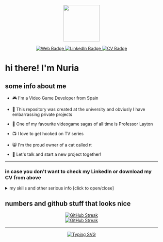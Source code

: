 [COMMENT]: <> (---HEADER GIF---)

<div id="cat_header" align="center">
  <img src="https://media.giphy.com/media/v1.Y2lkPTc5MGI3NjExcWhrdG44d2VjaWZxeXJxaGhtNjBsMmpxeWkzY3Z1dWxqaWUwdGM2cSZlcD12MV9pbnRlcm5hbF9naWZfYnlfaWQmY3Q9Zw/lP8ezu4iNVmZYOZn3j/giphy.gif" width="120"/>
</div>

<p> </p>

[COMMENT]: <> (---https://shields.io/badges---)

<div id="link_badges" align="center">
  <a href="https://nubango.github.io/">
    <img src="https://img.shields.io/badge/portfolio_web-red?style=for-the-badge&logo=GitHub&logoColor=white&labelColor=181717&color=181717" alt="Web Badge"/>
  </a>
  <a href="https://www.linkedin.com/in/nuria-bango/">
    <img src="https://img.shields.io/badge/LinkedIn-blue?style=for-the-badge&logo=linkedin&logoColor=white&labelColor=0A66C2&color=0A66C2" alt="LinkedIn Badge"/>
  </a>
  <a href="https://drive.google.com/file/d/1fOWTSHUc8POcqQM-aFxKG0VwjguPP8Zr/view">
    <img src="https://img.shields.io/badge/DOWNLOAD CV-blue?style=for-the-badge&logo=readdotcv&logoColor=white&labelColor=F71735&color=F71735" alt="CV Badge"/>
  </a>
</div>

<p> </p>

[COMMENT]: <> (---INTRO---)

# hi there! I'm Nuria

## some info about me

- 🎮 I'm a Video Game Developer from Spain

- 🤡 This repository was created at the university and obviusly I have embarrassing private projects

- 🎩 One of my favourite videogame sagas of all time is Professor Layton

- 📺 I love to get hooked on TV series

- 😸 I'm the proud owner of a cat called π

- 🍻 Let's talk and start a new project together!

<p> </p>

---

### in case you don't want to check my LinkedIn or download my CV from above

<details>
<summary>  my skills and other serious info [click to open/close]</summary>

## 📚 Studies

 - **Degree in Video Game Development** | Universidad Complutense de Madrid

 - **Course in Quality Control and Testing in Video Games** | Narratech Laboratories x UCM

## 👩‍💻 Hard Skills

- **Programming languages**:

    ![C++](https://img.shields.io/badge/c++-00599c.svg?style=for-the-badge&logo=c%2B%2B&logoColor=white)
    ![C#](https://img.shields.io/badge/c%23-800080.svg?style=for-the-badge&logo=csharp&logoColor=white)
    ![C](https://img.shields.io/badge/c-a8b9cc.svg?style=for-the-badge&logo=c&logoColor=white)
    ![Javascript](https://img.shields.io/badge/javascript-f7df1e.svg?style=for-the-badge&logo=javascript&logoColor=white)
    ![Java](https://img.shields.io/badge/java-%23ED8B00.svg?style=for-the-badge&logo=java&logoColor=white)
    ![Python](https://img.shields.io/badge/python-3670a0?style=for-the-badge&logo=python&logoColor=white)
    ![HTML](https://img.shields.io/badge/html5-e34f26.svg?style=for-the-badge&logo=html5&logoColor=white)
    ![CSS](https://img.shields.io/badge/css-1572b6.svg?style=for-the-badge&logo=css3&logoColor=white)

<br>   
    
- **Game Engines**:

    ![Unity](https://img.shields.io/badge/unity-0e1128.svg?style=for-the-badge&logo=unity&logoColor=white)
    ![Unreal](https://img.shields.io/badge/unreal%20engine-white.svg?style=for-the-badge&logo=unrealengine&logoColor=black)
    ![Javascript](https://img.shields.io/badge/phaser-f7df1e.svg?style=for-the-badge&logo=javascript&logoColor=white&color=1D9DC7)

<br>

- **Tools**:

    ![Visual Studio](https://img.shields.io/badge/Visual%20Studio-5C2D91.svg?style=for-the-badge&logo=visual-studio&logoColor=white)
    ![Android Studio](https://img.shields.io/badge/Android_studio-3DDC84?style=for-the-badge&logo=android&logoColor=white)
    ![Photoshop](https://img.shields.io/badge/photoshop-%2331A8FF.svg?style=for-the-badge&logo=adobe%20photoshop&logoColor=white)
    ![Blender](https://img.shields.io/badge/blender-%23F5792A.svg?style=for-the-badge&logo=blender&logoColor=white)
    

## 👥 Soft Skills

- **Collaborative**: effective teamwork, enhancing cooperation

- **Proactive**: motivated to learn and with constant curiosity

- **Creative**: bringing artistic vision and design skills

## 💬 Languages

- **Spanish** - Native

- **English** - CAE C1.2

</details>

## numbers and github stuff that looks nice

[COMMENT]: <> (---https://github-readme-streak-stats.herokuapp.com/demo/---)

<div id="languajes_top" align="center">
    <a href="https://git.io/streak-stats">
        <img src="https://github-readme-stats.vercel.app/api/top-langs/?username=nubango&hide_progress=true&hide_border=true&theme=ambient_gradient&hide=jupyter%20notebook" alt="GitHub Streak" />
    </a>
</div>

<div id="streak_stats" align="center">
    <a href="https://git.io/streak-stats">
        <img src="https://github-readme-streak-stats.herokuapp.com?user=nubango&theme=ocean-gradient&hide_border=true&date_format=j%20M%5B%20Y%5D" alt="GitHub Streak" />
    </a>
</div>

<p></p>

---

<p></p>

[COMMENT]: <> (---https://readme-typing-svg.demolab.com/demo/---)

<div id="badges" align="center">
    <a href="https://git.io/typing-svg">
        <img src="https://readme-typing-svg.demolab.com?font=Azaret+Mono&pause=1000&color=15615F&center=true&vCenter=true&random=false&width=435&lines=thanks+for+checking+my+profile+%3A);stay+hydrated!" alt="Typing SVG" />
    </a>
</div>

